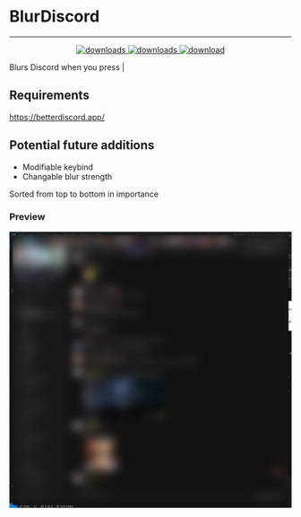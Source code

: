 # BlurDiscord

***
<p align="center">
  <a href="https://github.com/Sigi3012/BlurDiscord/releases/" target="_blank">
    <img alt="downloads" src="https://img.shields.io/github/v/release/Sigi3012/BlurDiscord?color=4166f5&style=flat-square" />
  </a>
  <a href="https://github.com/Sigi3012/BlurDiscord/releases" target="_blank">
    <img alt="downloads" src="https://img.shields.io/github/downloads/Sigi3012/BlurDiscord/total?color=4166f5&style=flat-square" />
  </a>
  <a href="https://github.com/Sigi3012/BlurDiscord/releases/latest/download/BlurDiscord.plugin.js" target="_blank">
    <img alt="download" src="https://img.shields.io/static/v1?label=&message=download&color=success" />
  </a>
</p>
Blurs Discord when you press |

## Requirements

https://betterdiscord.app/

## Potential future additions
* Modifiable keybind
* Changable blur strength

Sorted from top to bottom in importance

### Preview

![](https://raw.githubusercontent.com/Sigi3012/BlurDiscord/main/assets/images/blurred.png)
